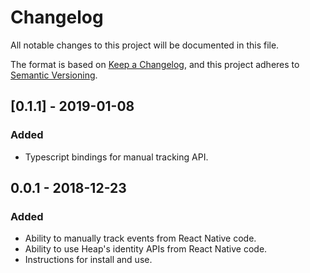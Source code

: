 # Changelog
All notable changes to this project will be documented in this file.

The format is based on [Keep a Changelog](https://keepachangelog.com/en/1.0.0/),
and this project adheres to [Semantic Versioning](https://semver.org/spec/v2.0.0.html).

## [0.1.1] - 2019-01-08
### Added
- Typescript bindings for manual tracking API.

## 0.0.1 - 2018-12-23
### Added
- Ability to manually track events from React Native code.
- Ability to use Heap's identity APIs from React Native code.
- Instructions for install and use.
